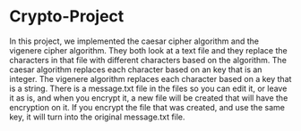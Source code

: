 # Crypto-Project
In this project, we implemented the caesar cipher algorithm and the vigenere cipher algorithm. They both look at a text file and they replace the characters in that file with different characters based on the algorithm. The caesar algorithm replaces each character based on an key that is an integer. The vigenere algorithm replaces each character based on a key that is a string. There is a message.txt file in the files so you can edit it, or leave it as is, and when you encrypt it, a new file will be created that will have the encryption on it. If you encrypt the file that was created, and use the same key, it will turn into the original message.txt file.
